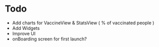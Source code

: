 #  Todo

- Add charts for VaccineView & StatsView ( % of vaccinated people )
- Add Widgets
- Improve UI
- onBoarding screen for first launch?

